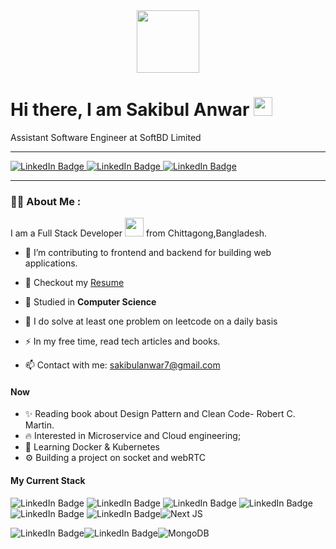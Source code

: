 
<div id="header" align="center">
  <img src="https://media.giphy.com/media/M9gbBd9nbDrOTu1Mqx/giphy.gif" width="100"/>
</div>


<h1>
  Hi there, I am Sakibul Anwar
  <img src="https://media.giphy.com/media/hvRJCLFzcasrR4ia7z/giphy.gif" width="30px"/>
</h1>
 Assistant Software Engineer  at SoftBD Limited

---

<div id="badges">

   <a href="https://leetcode.com/sakib-lite/">
    <img src="https://img.shields.io/badge/-LeetCode-FFA116?style=for-the-badge&logo=LeetCode&logoColor=black" alt="LinkedIn Badge"/>
  </a>

<a href="https://linkedin.com/in/sakibul-anwar-5b06ab181">
    <img src="https://img.shields.io/badge/LinkedIn-blue?style=for-the-badge&logo=linkedin&logoColor=white" alt="LinkedIn Badge"/>
  </a>
  
<a href="https://web.facebook.com/SakibUlAnwar/">
    <img src="https://img.shields.io/badge/Facebook-1877F2?style=for-the-badge&logo=facebook&logoColor=white" alt="LinkedIn Badge"/>
  </a>
  

</div>




---

### :woman_technologist: About Me :

I am a Full Stack Developer <img src="https://media.giphy.com/media/WUlplcMpOCEmTGBtBW/giphy.gif" width="30"> from Chittagong,Bangladesh.

- :telescope: I’m contributing to frontend and backend for building web applications.
- 📝 Checkout my [Resume](https://github.com/Sakib-lite/Head_First_DesignPattern_Practice/files/14157297/Sakibul_Anwar.pdf)

- 🏢 Studied in **Computer Science**

- 🌱 I do solve at least one problem on leetcode on a daily basis

- :zap: In my free time, read tech articles and books.

- :mailbox: Contact with me: sakibulanwar7@gmail.com


#### Now

- ✨ Reading book about Design Pattern  and Clean Code- Robert C. Martin.
- :fire: Interested in Microservice and Cloud engineering;
- :calendar: Learning Docker & Kubernetes
- ⚙️ Building a project on socket and webRTC


#### My Current Stack

 <img src="https://img.shields.io/badge/JavaScript-F7DF1E?style=for-the-badge&logo=javascript&logoColor=black" alt="LinkedIn Badge"/> <img src="https://img.shields.io/badge/TypeScript-007ACC?style=for-the-badge&logo=typescript&logoColor=white" alt="LinkedIn Badge"/> <img src="https://img.shields.io/badge/React-20232A?style=for-the-badge&logo=react&logoColor=61DAFB" alt="LinkedIn Badge"/> <img src="https://img.shields.io/badge/Tailwind_CSS-38B2AC?style=for-the-badge&logo=tailwind-css&logoColor=white" alt="LinkedIn Badge"/>  <img src="https://img.shields.io/badge/Material--UI-0081CB?style=for-the-badge&logo=material-ui&logoColor=white" alt="LinkedIn Badge"/> <img src="https://img.shields.io/badge/Redux-593D88?style=for-the-badge&logo=redux&logoColor=white" alt="LinkedIn Badge"/>![Next JS](https://img.shields.io/badge/Next-black?style=for-the-badge&logo=next.js&logoColor=white)

 
  <img src="https://img.shields.io/badge/Node.js-43853D?style=for-the-badge&logo=node.js&logoColor=white" alt="LinkedIn Badge"/><img src="https://img.shields.io/badge/Express.js-404D59?style=for-the-badge" alt="LinkedIn Badge"/>![MongoDB](https://img.shields.io/badge/MongoDB-%234ea94b.svg?style=for-the-badge&logo=mongodb&logoColor=white)
